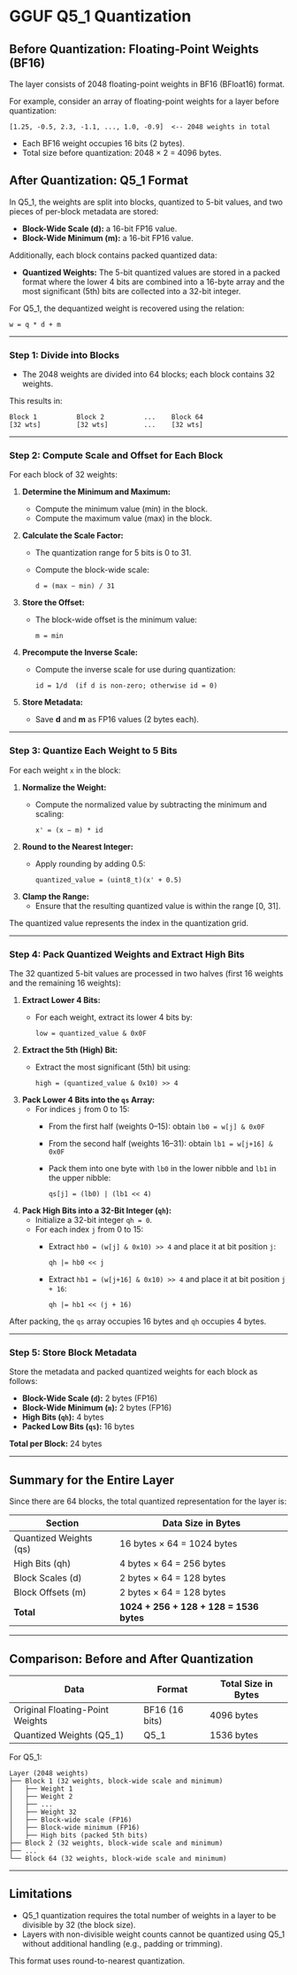 # GGUF Q5_1 Quantization

## Before Quantization: Floating-Point Weights (BF16)

The layer consists of 2048 floating-point weights in BF16 (BFloat16) format.

For example, consider an array of floating-point weights for a layer before quantization:

    [1.25, -0.5, 2.3, -1.1, ..., 1.0, -0.9]  <-- 2048 weights in total

- Each BF16 weight occupies 16 bits (2 bytes).
- Total size before quantization: 2048 × 2 = 4096 bytes.

## After Quantization: Q5_1 Format

In Q5_1, the weights are split into blocks, quantized to 5-bit values, and two pieces of per-block metadata are stored:
- **Block-Wide Scale (d):** a 16-bit FP16 value.
- **Block-Wide Minimum (m):** a 16-bit FP16 value.

Additionally, each block contains packed quantized data:
- **Quantized Weights:** The 5-bit quantized values are stored in a packed format where the lower 4 bits are combined into a 16-byte array and the most significant (5th) bits are collected into a 32-bit integer.

For Q5_1, the dequantized weight is recovered using the relation:

    w = q * d + m

---

### Step 1: Divide into Blocks

- The 2048 weights are divided into 64 blocks; each block contains 32 weights.

This results in:

    Block 1          Block 2          ...    Block 64
    [32 wts]         [32 wts]         ...    [32 wts]

---

### Step 2: Compute Scale and Offset for Each Block

For each block of 32 weights:

1. **Determine the Minimum and Maximum:**
   - Compute the minimum value (min) in the block.
   - Compute the maximum value (max) in the block.

2. **Calculate the Scale Factor:**
   - The quantization range for 5 bits is 0 to 31.
   - Compute the block-wide scale:
     
         d = (max − min) / 31

3. **Store the Offset:**
   - The block-wide offset is the minimum value:
     
         m = min

4. **Precompute the Inverse Scale:**
   - Compute the inverse scale for use during quantization:
     
         id = 1/d  (if d is non-zero; otherwise id = 0)

5. **Store Metadata:**
   - Save **d** and **m** as FP16 values (2 bytes each).

---

### Step 3: Quantize Each Weight to 5 Bits

For each weight `x` in the block:

1. **Normalize the Weight:**
   - Compute the normalized value by subtracting the minimum and scaling:
     
         x' = (x − m) * id

2. **Round to the Nearest Integer:**
   - Apply rounding by adding 0.5:
     
         quantized_value = (uint8_t)(x' + 0.5)

3. **Clamp the Range:**
   - Ensure that the resulting quantized value is within the range [0, 31].

The quantized value represents the index in the quantization grid.

---

### Step 4: Pack Quantized Weights and Extract High Bits

The 32 quantized 5-bit values are processed in two halves (first 16 weights and the remaining 16 weights):

1. **Extract Lower 4 Bits:**
   - For each weight, extract its lower 4 bits by:
     
         low = quantized_value & 0x0F

2. **Extract the 5th (High) Bit:**
   - Extract the most significant (5th) bit using:
     
         high = (quantized_value & 0x10) >> 4

3. **Pack Lower 4 Bits into the `qs` Array:**
   - For indices `j` from 0 to 15:
     - From the first half (weights 0–15): obtain `lb0 = w[j] & 0x0F`
     - From the second half (weights 16–31): obtain `lb1 = w[j+16] & 0x0F`
     - Pack them into one byte with `lb0` in the lower nibble and `lb1` in the upper nibble:
       
           qs[j] = (lb0) | (lb1 << 4)

4. **Pack High Bits into a 32-Bit Integer (`qh`):**
   - Initialize a 32-bit integer `qh = 0`.
   - For each index `j` from 0 to 15:
     - Extract `hb0 = (w[j] & 0x10) >> 4` and place it at bit position `j`:
       
           qh |= hb0 << j
     - Extract `hb1 = (w[j+16] & 0x10) >> 4` and place it at bit position `j + 16`:
       
           qh |= hb1 << (j + 16)

After packing, the `qs` array occupies 16 bytes and `qh` occupies 4 bytes.

---

### Step 5: Store Block Metadata

Store the metadata and packed quantized weights for each block as follows:

- **Block-Wide Scale (`d`):** 2 bytes (FP16)
- **Block-Wide Minimum (`m`):** 2 bytes (FP16)
- **High Bits (`qh`):** 4 bytes
- **Packed Low Bits (`qs`):** 16 bytes

**Total per Block:** 24 bytes

---

## Summary for the Entire Layer

Since there are 64 blocks, the total quantized representation for the layer is:

| Section                    | Data Size in Bytes          |
|----------------------------|-----------------------------|
| Quantized Weights (qs)     | 16 bytes × 64 = 1024 bytes   |
| High Bits (qh)             | 4 bytes × 64 = 256 bytes     |
| Block Scales (d)           | 2 bytes × 64 = 128 bytes     |
| Block Offsets (m)          | 2 bytes × 64 = 128 bytes     |
| **Total**                  | **1024 + 256 + 128 + 128 = 1536 bytes** |

---

## Comparison: Before and After Quantization

| Data                                    | Format         | Total Size in Bytes |
|-----------------------------------------|----------------|---------------------|
| Original Floating-Point Weights         | BF16 (16 bits) | 4096 bytes          |
| Quantized Weights (Q5_1)                | Q5_1           | 1536 bytes          |

For Q5_1:

    Layer (2048 weights)
    ├── Block 1 (32 weights, block-wide scale and minimum)
    │   ├── Weight 1
    │   ├── Weight 2
    │   ├── ...
    │   ├── Weight 32
    │   ├── Block-wide scale (FP16)
    │   ├── Block-wide minimum (FP16)
    │   ├── High bits (packed 5th bits)
    ├── Block 2 (32 weights, block-wide scale and minimum)
    ├── ...
    └── Block 64 (32 weights, block-wide scale and minimum)

---

## Limitations

- Q5_1 quantization requires the total number of weights in a layer to be divisible by 32 (the block size).
- Layers with non-divisible weight counts cannot be quantized using Q5_1 without additional handling (e.g., padding or trimming).

This format uses round-to-nearest quantization.
